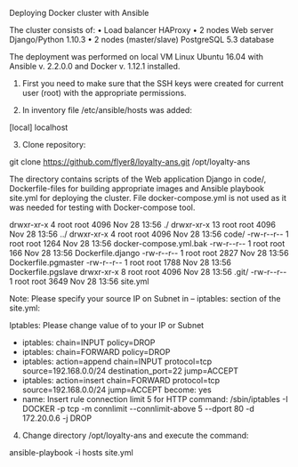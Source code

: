 Deploying Docker cluster with Ansible

The cluster consists of:
•	Load balancer HAProxy
•	2 nodes Web server Django/Python 1.10.3
•	2 nodes (master/slave) PostgreSQL 5.3 database

The deployment was performed on local VM Linux Ubuntu 16.04 with Ansible v. 2.2.0.0 and Docker v. 1.12.1 installed. 

1. First you need to make sure that the SSH keys were created for current user (root) with the appropriate permissions.

2. In inventory file /etc/ansible/hosts was added:

[local]
localhost

3. Clone repository:

git clone https://github.com/flyer8/loyalty-ans.git /opt/loyalty-ans


The directory contains scripts of the Web application Django in code/, Dockerfile-files for building appropriate images and Ansible playbook site.yml for deploying the cluster. File docker-compose.yml is not used as it was needed for testing with Docker-compose tool.

drwxr-xr-x  4 root root 4096 Nov 28 13:56 ./
drwxr-xr-x 13 root root 4096 Nov 28 13:56 ../
drwxr-xr-x  4 root root 4096 Nov 28 13:56 code/
-rw-r--r--  1 root root 1264 Nov 28 13:56 docker-compose.yml.bak
-rw-r--r--  1 root root  166 Nov 28 13:56 Dockerfile.django
-rw-r--r--  1 root root 2827 Nov 28 13:56 Dockerfile.pgmaster
-rw-r--r--  1 root root 1788 Nov 28 13:56 Dockerfile.pgslave
drwxr-xr-x  8 root root 4096 Nov 28 13:56 .git/
-rw-r--r--  1 root root 3649 Nov 28 13:56 site.yml

Note: Please specify your source IP on Subnet in – iptables: section of the site.yml:

Iptables: Please change value of <source> to your IP or Subnet
  - iptables: chain=INPUT policy=DROP
  - iptables: chain=FORWARD policy=DROP
  - iptables: action=append chain=INPUT protocol=tcp source=192.168.0.0/24 destination_port=22 jump=ACCEPT
  - iptables: action=insert chain=FORWARD protocol=tcp source=192.168.0.0/24 jump=ACCEPT
    become: yes
  - name: Insert rule connection limit 5 for HTTP
    command: /sbin/iptables -I DOCKER -p tcp -m connlimit --connlimit-above 5 --dport 80 -d 172.20.0.6 -j DROP

4. Change directory /opt/loyalty-ans  and execute the command:

ansible-playbook -i hosts site.yml

